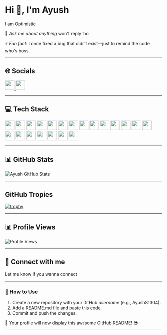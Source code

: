 # Hi 👋, I'm Ayush  
I am Optimistic

💬 *Ask me about anything*  won't reply tho

⚡ *Fun fact:*  I once fixed a bug that didn’t exist—just to remind the code who's boss.

---

## 🌐 Socials  

 <p align="left">
  <a href="(https://www.linkedin.com/in/ayush-sharma-6219352b1/)" target="_blank">
    <img src="https://img.shields.io/badge/LinkedIn-0077B5?style=flat&logo=linkedin&logoColor=white" height="30">
  </a>
  <a href="mailto:ayushsharma130408@gmail.com">
    <img src="https://img.shields.io/badge/Email-D14836?style=flat&logo=gmail&logoColor=white" height="30">
  </a>
</p>

---

## 💻 Tech Stack  

<p align="left">
  <img src="https://img.shields.io/badge/Java-%23ED8B00.svg?style=flat&logo=openjdk&logoColor=white" height="30">
  <img src="https://img.shields.io/badge/CSS3-%231572B6.svg?style=flat&logo=css3&logoColor=white" height="30">
  <img src="https://img.shields.io/badge/HTML5-%23E34F26.svg?style=flat&logo=html5&logoColor=white" height="30">
  <img src="https://img.shields.io/badge/Python-%2314354C.svg?style=flat&logo=python&logoColor=white" height="30">
  <img src="https://img.shields.io/badge/MySQL-%2300f.svg?style=flat&logo=mysql&logoColor=white" height="30">
  <img src="https://img.shields.io/badge/Canva-%2300C4CC.svg?style=flat&logo=canva&logoColor=white" height="30">
  <img src="https://img.shields.io/badge/JavaScript-%23F7DF1E.svg?style=flat&logo=javascript&logoColor=black" height="30">
  <img src="https://img.shields.io/badge/Figma-%23F24E1E.svg?style=flat&logo=figma&logoColor=white" height="30">
  <img src="https://img.shields.io/badge/Filmora-%2300BBA4.svg?style=flat&logo=filmora&logoColor=white" height="30">
  <img src="https://img.shields.io/badge/Overleaf-%2300C471.svg?style=flat&logo=overleaf&logoColor=white" height="30">
  <img src="https://img.shields.io/badge/React-%2361DAFB.svg?style=flat&logo=react&logoColor=black" height="30">
  <img src="https://img.shields.io/badge/Matplotlib-%23FF9800.svg?style=flat&logo=matplotlib&logoColor=white" height="30">
  <img src="https://img.shields.io/badge/NumPy-%23013243.svg?style=flat&logo=numpy&logoColor=white" height="30">
  <img src="https://img.shields.io/badge/Pandas-%23150458.svg?style=flat&logo=pandas&logoColor=white" height="30">
  <img src="https://img.shields.io/badge/Power%20BI-%23F2C811.svg?style=flat&logo=powerbi&logoColor=black" height="30">
  <img src="https://img.shields.io/badge/PyTorch-%23EE4C2C.svg?style=flat&logo=pytorch&logoColor=white" height="30">
  <img src="https://img.shields.io/badge/scikit--learn-%23F7931E.svg?style=flat&logo=scikitlearn&logoColor=white" height="30">
  <img src="https://img.shields.io/badge/SciPy-%230C55A5.svg?style=flat&logo=scipy&logoColor=white" height="30">
  <img src="https://img.shields.io/badge/TensorFlow-%23FF6F00.svg?style=flat&logo=tensorflow&logoColor=white" height="30">
  <img src="https://img.shields.io/badge/Streamlit-%23FF4B4B.svg?style=flat&logo=streamlit&logoColor=white" height="30">
 <img src="https://img.shields.io/badge/Flask-%23000.svg?style=flat&logo=flask&logoColor=white" height="30">
</p>

---

## 📊 GitHub Stats  

![Ayush GitHub Stats](https://github-readme-stats.vercel.app/api?username=AyushS1304&show_icons=true&theme=radical&count_private=true)  


--- 

## GitHub Tropies
[![trophy](https://github-profile-trophy.vercel.app/?username=AyushS1304&theme=gruvbox)](https://github.com/ryo-ma/github-profile-trophy)

---

## 📊 Profile Views  
![Profile Views](https://komarev.com/ghpvc/?username=AyushS1304&color=blue)  

---

## 🤝 Connect with me  
Let me know if you wanna connect

---

### 📌 How to Use  
1. Create a new repository with your GitHub *username* (e.g., AyushS1304).  
2. Add a README.md file and paste this code.  
3. Commit and push the changes.  

🚀 Your profile will now display this awesome GitHub README! 😎  

---
